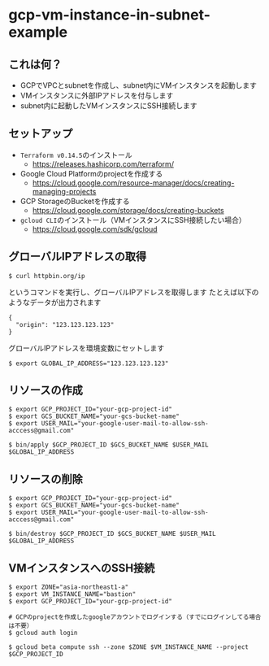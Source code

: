 # gcp-vm-instance-in-subnet-example

## これは何？
- GCPでVPCとsubnetを作成し、subnet内にVMインスタンスを起動します
- VMインスタンスに外部IPアドレスを付与します
- subnet内に起動したVMインスタンスにSSH接続します

## セットアップ
- `Terraform v0.14.5`のインストール
  - https://releases.hashicorp.com/terraform/
- Google Cloud Platformのprojectを作成する
  - https://cloud.google.com/resource-manager/docs/creating-managing-projects
- GCP StorageのBucketを作成する
  - https://cloud.google.com/storage/docs/creating-buckets
- `gcloud CLI`のインストール（VMインスタンスにSSH接続したい場合）
  - https://cloud.google.com/sdk/gcloud

## グローバルIPアドレスの取得
```
$ curl httpbin.org/ip
```
というコマンドを実行し、グローバルIPアドレスを取得します
たとえば以下のようなデータが出力されます
```
{
  "origin": "123.123.123.123"
}
```
グローバルIPアドレスを環境変数にセットします
```
$ export GLOBAL_IP_ADDRESS="123.123.123.123"
```


## リソースの作成
```
$ export GCP_PROJECT_ID="your-gcp-project-id"
$ export GCS_BUCKET_NAME="your-gcs-bucket-name"
$ export USER_MAIL="your-google-user-mail-to-allow-ssh-acccess@gmail.com"

$ bin/apply $GCP_PROJECT_ID $GCS_BUCKET_NAME $USER_MAIL $GLOBAL_IP_ADDRESS
```

## リソースの削除
```
$ export GCP_PROJECT_ID="your-gcp-project-id"
$ export GCS_BUCKET_NAME="your-gcs-bucket-name"
$ export USER_MAIL="your-google-user-mail-to-allow-ssh-acccess@gmail.com"

$ bin/destroy $GCP_PROJECT_ID $GCS_BUCKET_NAME $USER_MAIL $GLOBAL_IP_ADDRESS
```

## VMインスタンスへのSSH接続
```
$ export ZONE="asia-northeast1-a"
$ export VM_INSTANCE_NAME="bastion"
$ export GCP_PROJECT_ID="your-gcp-project-id"

# GCPのprojectを作成したgoogleアカウントでログインする（すでにログインしてる場合は不要）
$ gcloud auth login

$ gcloud beta compute ssh --zone $ZONE $VM_INSTANCE_NAME --project $GCP_PROJECT_ID
```
